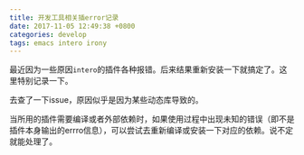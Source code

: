 ```yaml
---
title: 开发工具相关插error记录
date: 2017-11-05 12:49:38 +0800
categories: develop
tags: emacs intero irony
---
```


最近因为一些原因`intero`的插件各种报错。后来结果重新安装一下就搞定了。这里特别记录一下。
<!-- more -->

去查了一下issue，原因似乎是因为某些动态库导致的。

当所用的插件需要编译或者外部依赖时，如果使用过程中出现未知的错误（即不是插件本身输出的errro信息），可以尝试去重新编译或安装一下对应的依赖。说不定就能处理了。


